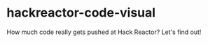 hackreactor-code-visual
=======================

How much code really gets pushed at Hack Reactor? Let's find out!
